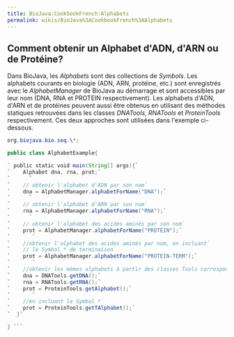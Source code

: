 ```yaml
---
title: BioJava:CookbookFrench:Alphabets
permalink: wikis/BioJava%3ACookbookFrench%3AAlphabets
---
```


Comment obtenir un Alphabet d'ADN, d'ARN ou de Protéine?
--------------------------------------------------------

Dans BioJava, les *Alphabets* sont des collections de *Symbols*. Les
alphabets courants en biologie (ADN, ARN, protéine, etc.) sont
enregistrés avec le *AlphabetManager* de BioJava au démarrage et sont
accessibles par leur nom (DNA, RNA et PROTEIN respectivement). Les
alphabets d'ADN, d'ARN et de protéines peuvent aussi être obtenus en
utilisant des méthodes statiques retrouvées dans les classes *DNATools*,
*RNATools* et *ProteinTools* respectivement. Ces deux approches sont
utilisées dans l'exemple ci-dessous.

```java import org.biojava.bio.symbol.\*; import java.util.\*; import
org.biojava.bio.seq.\*;

public class AlphabetExample{

` public static void main(String[] args){`  
`    Alphabet dna, rna, prot;`  
`      `  
`    // obtenir l'alphabet d'ADN par son nom`  
`    dna = AlphabetManager.alphabetForName("DNA");`  
`      `  
`    // obtenir l'alphabet d'ARN par son nom`  
`    rna = AlphabetManager.alphabetForName("RNA");`  
`      `  
`    // obtenir l'alphabet des acides aminés par son nom`  
`    prot = AlphabetManager.alphabetForName("PROTEIN");`  
`       `  
`    //obtenir l'alphabet des acides aminés par nom, en incluant`  
`    // le Symbol * de terminaison`  
`    prot = AlphabetManager.alphabetForName("PROTEIN-TERM");`  
`       `  
`    //obtenir les mêmes alphabets à partir des classes Tools correspondantes`  
`    dna = DNATools.getDNA();`  
`    rna = RNATools.getRNA();`  
`    prot = ProteinTools.getAlphabet();`  
`       `  
`    //en incluant le Symbol *`  
`    prot = ProteinTools.getTAlphabet();`  
`  }`

} ```
